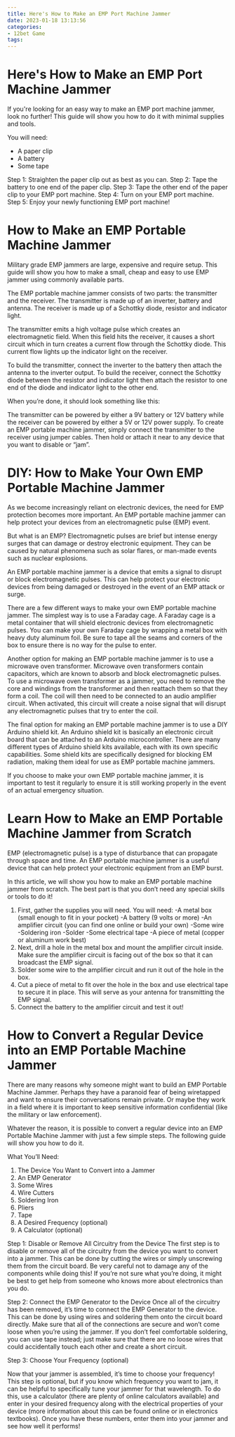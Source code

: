 ```yaml
---
title: Here's How to Make an EMP Port Machine Jammer 
date: 2023-01-18 13:13:56
categories:
- 12bet Game
tags:
---
```



#  Here's How to Make an EMP Port Machine Jammer 

If you're looking for an easy way to make an EMP port machine jammer, look no further! This guide will show you how to do it with minimal supplies and tools.

You will need: 

- A paper clip
- A battery
- Some tape

Step 1: Straighten the paper clip out as best as you can. 
Step 2: Tape the battery to one end of the paper clip. 
Step 3: Tape the other end of the paper clip to your EMP port machine. 
Step 4: Turn on your EMP port machine. 
Step 5: Enjoy your newly functioning EMP port machine!

#  How to Make an EMP Portable Machine Jammer  

Military grade EMP jammers are large, expensive and require setup. This guide will show you how to make a small, cheap and easy to use EMP jammer using commonly available parts.

The EMP portable machine jammer consists of two parts: the transmitter and the receiver. The transmitter is made up of an inverter, battery and antenna. The receiver is made up of a Schottky diode, resistor and indicator light.

The transmitter emits a high voltage pulse which creates an electromagnetic field. When this field hits the receiver, it causes a short circuit which in turn creates a current flow through the Schottky diode. This current flow lights up the indicator light on the receiver.

To build the transmitter, connect the inverter to the battery then attach the antenna to the inverter output. To build the receiver, connect the Schottky diode between the resistor and indicator light then attach the resistor to one end of the diode and indicator light to the other end.

When you’re done, it should look something like this: 

  The transmitter can be powered by either a 9V battery or 12V battery while the receiver can be powered by either a 5V or 12V power supply. 
To create an EMP portable machine jammer, simply connect the transmitter to the receiver using jumper cables. Then hold or attach it near to any device that you want to disable or “jam”.

#  DIY: How to Make Your Own EMP Portable Machine Jammer 

As we become increasingly reliant on electronic devices, the need for EMP protection becomes more important. An EMP portable machine jammer can help protect your devices from an electromagnetic pulse (EMP) event.

But what is an EMP? Electromagnetic pulses are brief but intense energy surges that can damage or destroy electronic equipment. They can be caused by natural phenomena such as solar flares, or man-made events such as nuclear explosions.

An EMP portable machine jammer is a device that emits a signal to disrupt or block electromagnetic pulses. This can help protect your electronic devices from being damaged or destroyed in the event of an EMP attack or surge.

There are a few different ways to make your own EMP portable machine jammer. The simplest way is to use a Faraday cage. A Faraday cage is a metal container that will shield electronic devices from electromagnetic pulses. You can make your own Faraday cage by wrapping a metal box with heavy duty aluminum foil. Be sure to tape all the seams and corners of the box to ensure there is no way for the pulse to enter.

Another option for making an EMP portable machine jammer is to use a microwave oven transformer. Microwave oven transformers contain capacitors, which are known to absorb and block electromagnetic pulses. To use a microwave oven transformer as a jammer, you need to remove the core and windings from the transformer and then reattach them so that they form a coil. The coil will then need to be connected to an audio amplifier circuit. When activated, this circuit will create a noise signal that will disrupt any electromagnetic pulses that try to enter the coil.

The final option for making an EMP portable machine jammer is to use a DIY Arduino shield kit. An Arduino shield kit is basically an electronic circuit board that can be attached to an Arduino microcontroller. There are many different types of Arduino shield kits available, each with its own specific capabilities. Some shield kits are specifically designed for blocking EM radiation, making them ideal for use as EMP portable machine jammers.

If you choose to make your own EMP portable machine jammer, it is important to test it regularly to ensure it is still working properly in the event of an actual emergency situation.

#  Learn How to Make an EMP Portable Machine Jammer from Scratch 

 EMP (electromagnetic pulse) is a type of disturbance that can propagate through space and time. An EMP portable machine jammer is a useful device that can help protect your electronic equipment from an EMP burst.

In this article, we will show you how to make an EMP portable machine jammer from scratch. The best part is that you don’t need any special skills or tools to do it!

1. First, gather the supplies you will need. You will need: 
-A metal box (small enough to fit in your pocket)
-A battery (9 volts or more)
-An amplifier circuit (you can find one online or build your own)
-Some wire 
-Soldering iron 
-Solder 
-Some electrical tape 
-A piece of metal (copper or aluminum work best)
2. Next, drill a hole in the metal box and mount the amplifier circuit inside. Make sure the amplifier circuit is facing out of the box so that it can broadcast the EMP signal. 
3. Solder some wire to the amplifier circuit and run it out of the hole in the box. 
4. Cut a piece of metal to fit over the hole in the box and use electrical tape to secure it in place. This will serve as your antenna for transmitting the EMP signal. 
5. Connect the battery to the amplifier circuit and test it out!

#  How to Convert a Regular Device into an EMP Portable Machine Jammer

There are many reasons why someone might want to build an EMP Portable Machine Jammer. Perhaps they have a paranoid fear of being wiretapped and want to ensure their conversations remain private. Or maybe they work in a field where it is important to keep sensitive information confidential (like the military or law enforcement).

Whatever the reason, it is possible to convert a regular device into an EMP Portable Machine Jammer with just a few simple steps. The following guide will show you how to do it.

What You’ll Need:

1. The Device You Want to Convert into a Jammer
2. An EMP Generator 
3. Some Wires 
4. Wire Cutters 
5. Soldering Iron 
6. Pliers 
7. Tape 
8. A Desired Frequency (optional)
9. A Calculator (optional)

Step 1: Disable or Remove All Circuitry from the Device
The first step is to disable or remove all of the circuitry from the device you want to convert into a jammer. This can be done by cutting the wires or simply unscrewing them from the circuit board. Be very careful not to damage any of the components while doing this! If you’re not sure what you’re doing, it might be best to get help from someone who knows more about electronics than you do.

Step 2: Connect the EMP Generator to the Device
Once all of the circuitry has been removed, it’s time to connect the EMP Generator to the device. This can be done by using wires and soldering them onto the circuit board directly. Make sure that all of the connections are secure and won’t come loose when you’re using the jammer. If you don’t feel comfortable soldering, you can use tape instead; just make sure that there are no loose wires that could accidentally touch each other and create a short circuit.


  Step 3: Choose Your Frequency (optional) 

Now that your jammer is assembled, it’s time to choose your frequency! This step is optional, but if you know which frequency you want to jam, it can be helpful to specifically tune your jammer for that wavelength. To do this, use a calculator (there are plenty of online calculators available) and enter in your desired frequency along with the electrical properties of your device (more information about this can be found online or in electronics textbooks). Once you have these numbers, enter them into your jammer and see how well it performs!